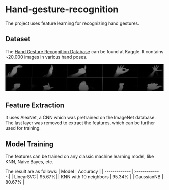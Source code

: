 # Hand-gesture-recognition


The project uses feature learning for recognizing hand gestures.

## Dataset
The [Hand Gesture Recognition Database](https://www.kaggle.com/gti-upm/leapgestrecog) can be found at Kaggle. It contains ~20,000 images in various hand poses.

![Dataset](dataset.png)

## Feature Extraction
It uses AlexNet, a CNN which was pretrained on the ImageNet database. The last layer was removed to extract the features, which can be further used for training.

## Model Training
The features can be trained on any classic machine learning model, like KNN, Naive Bayes, etc.

The result are as follows:
| Model        | Accuracy           |
| ------------- |:-------------:|
| LinearSVC      | 95.67%|
| KNN with 10 neighbors      | 95.34%      |
| GaussianNB      |   80.67%    |
